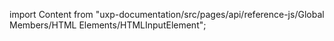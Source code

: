
import Content from "uxp-documentation/src/pages/api/reference-js/Global Members/HTML Elements/HTMLInputElement";

<Content query="product=xd"/>
